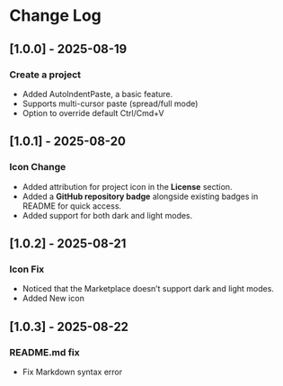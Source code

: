 # Change Log

## [1.0.0] - 2025-08-19

### Create a project

- Added AutoIndentPaste, a basic feature.
- Supports multi-cursor paste (spread/full mode)
- Option to override default Ctrl/Cmd+V

## [1.0.1] - 2025-08-20

### Icon Change

- Added attribution for project icon in the **License** section.
- Added a **GitHub repository badge** alongside existing badges in README for quick access.
- Added support for both dark and light modes.

## [1.0.2] - 2025-08-21

### Icon Fix

- Noticed that the Marketplace doesn’t support dark and light modes.
- Added New icon

## [1.0.3] - 2025-08-22

### README.md fix

- Fix Markdown syntax error
